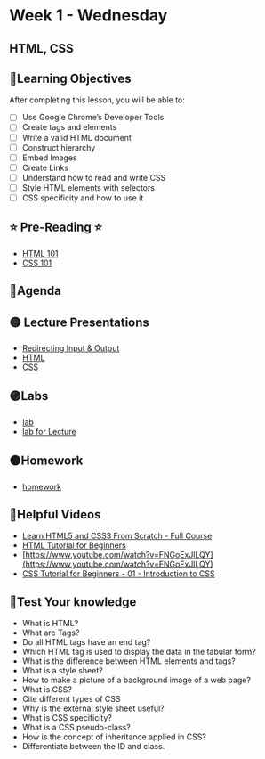 # Week 1 - Wednesday

## HTML, CSS

## 📍Learning Objectives
After completing this lesson, you will be able to:

- [ ] Use Google Chrome’s Developer Tools
- [ ] Create tags and elements
- [ ] Write a valid HTML document
- [ ] Construct hierarchy
- [ ] Embed Images
- [ ] Create Links
- [ ] Understand how to read and write CSS
- [ ] Style HTML elements with selectors
- [ ] CSS specificity and how to use it

## ⭐️ Pre-Reading ⭐️
- [HTML 101](https://digitalcrafts.instructure.com/courses/252/pages/reading-html-101?module_item_id=23110)
- [CSS 101](https://digitalcrafts.instructure.com/courses/252/pages/reading-css-101?module_item_id=23126)

## 📍Agenda

## 🟡 Lecture Presentations
- [Redirecting Input & Output](https://dc-web2.onrender.com/CommandLine/Redirecting.html#1)
- [HTML](https://dc-web2.onrender.com/p2/HTMLCSS/HTML.html#1)
- [CSS](https://dc-web2.onrender.com/p2/HTMLCSS/CSS.html#1)
<!-- - [CSS Measurement Units](https://app.schoology.com/page/1643095901) -->

## 🟣Labs  
- [lab](https://github.com/veros-labs/lab-fe-html-css)
- [lab for Lecture](https://github.com/DigitalCraftsStudents/html-lab-lecture-exercises)


## 🟠Homework

- [homework](https://digitalcrafts.instructure.com/courses/252/pages/hw-css-101)

## 🔵Helpful Videos
- [Learn HTML5 and CSS3 From Scratch - Full Course](https://www.youtube.com/watch?v=mU6anWqZJcc)
- [HTML Tutorial for Beginners](https://www.youtube.com/watch?v=RjHflb-QgVc)
- [https://www.youtube.com/watch?v=FNGoExJlLQY](https://www.youtube.com/watch?v=FNGoExJlLQY)
- [CSS Tutorial for Beginners - 01 - Introduction to CSS](https://www.youtube.com/watch?v=qKoajPPWpmo)

<!-- ## ✔️Todo Checklist
- [ ] -->

<!-- ## 🔶Vocabulary -->

## 🔷Test Your knowledge
- What is HTML?
- What are Tags?
- Do all HTML tags have an end tag?
- Which HTML tag is used to display the data in the tabular form?
- What is the difference between HTML elements and tags?
- What is a style sheet?
- How to make a picture of a background image of a web page?
- What is CSS?
- Cite different types of CSS
- Why is the external style sheet useful?
- What is CSS specificity?
- What is a CSS pseudo-class?
- How is the concept of inheritance applied in CSS?
- Differentiate between the ID and class.
<!-- ## Resources 
- []() -->



